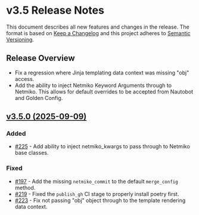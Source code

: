 
# v3.5 Release Notes

This document describes all new features and changes in the release. The format is based on [Keep a Changelog](https://keepachangelog.com/en/1.0.0/) and this project adheres to [Semantic Versioning](https://semver.org/spec/v2.0.0.html).

## Release Overview

- Fix a regression where Jinja templating data context was missing "obj" access.
- Add the ability to inject Netmiko Keyword Arguments through to Netmiko. This allows for default overrides to be accepted from Nautobot and Golden Config.

## [v3.5.0 (2025-09-09)](https://github.com/networktocode/nornir-nautobot/releases/tag/v3.5.0)

### Added

- [#225](https://github.com/nautobot/nornir-nautobot/pull/225) - Add ability to inject netmiko_kwargs to pass through to Netmiko base classes.

### Fixed

- [#197](https://github.com/nautobot/nornir-nautobot/issues/197) - Add the missing `netmiko_commit` to the default `merge_config` method.
- [#219](https://github.com/nautobot/nornir-nautobot/issues/219) - Fixed the `publish_gh` CI stage to properly install poetry first.
- [#223](https://github.com/nautobot/nornir-nautobot/issues/223) - Fix not passing "obj" object through to the template rendering data context.
